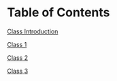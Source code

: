 # Table of Contents

[Class Introduction](https://humberto-pineda.github.io/reading-notes/intro)

[Class 1](https://humberto-pineda.github.io/reading-notes/class1)

[Class 2](https://humberto-pineda.github.io/reading-notes/class2)

[Class 3](https://humberto-pineda.github.io/reading-notes/class3)
